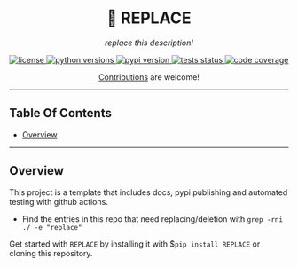 
<p align="center">
    <h1 align="center">🧪 REPLACE</h1>
    <p align="center">
        <i>replace this description!</i>
    </p>
</p>

<p align="center">
    <a href="https://choosealicense.com/licenses/mit/" target="_blank">
        <img alt="license" src="https://img.shields.io/github/license/nmichlo/REPLACE?style=flat-square&color=lightgrey"/>
    </a>
    <a href="https://pypi.org/project/REPLACE" target="_blank">
        <img alt="python versions" src="https://img.shields.io/pypi/pyversions/REPLACE?style=flat-square"/>
    </a>
    <a href="https://pypi.org/project/REPLACE" target="_blank">
        <img alt="pypi version" src="https://img.shields.io/pypi/v/REPLACE?style=flat-square&color=blue"/>
    </a>
    <a href="https://github.com/nmichlo/REPLACE/actions?query=workflow%3Atest">
        <img alt="tests status" src="https://img.shields.io/github/workflow/status/nmichlo/REPLACE/test?label=tests&style=flat-square"/>
    </a>
    <a href="https://codecov.io/gh/nmichlo/REPLACE/">
        <img alt="code coverage" src="https://img.shields.io/codecov/c/gh/nmichlo/REPLACE?token=86IZK3J038&style=flat-square"/>
    </a>
</p>

<p align="center">
    <p align="center">
        <a href="https://github.com/nmichlo/REPLACE/issues/new/choose">Contributions</a> are welcome!
    </p>
</p>

----------------------

## Table Of Contents

- [Overview](#overview)

----------------------

## Overview

This project is a template that includes docs, pypi publishing and automated testing with github actions.
- Find the entries in this repo that need replacing/deletion with `grep -rni ./ -e "replace"`

Get started with `REPLACE` by installing it with $`pip install REPLACE` or cloning this repository.
